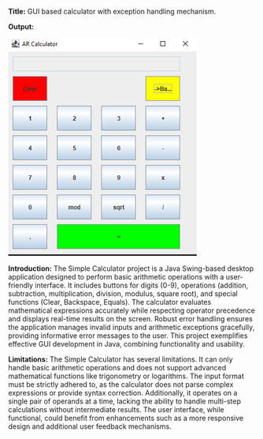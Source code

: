 **Title:** GUI based calculator with exception handling mechanism.

**Output:**

![alt text](image.png)

**Introduction:**
The Simple Calculator project is a Java Swing-based desktop application designed to perform 
basic arithmetic operations with a user-friendly interface. It includes buttons for digits (0-9), 
operations (addition, subtraction, multiplication, division, modulus, square root), and special 
functions (Clear, Backspace, Equals). The calculator evaluates mathematical expressions 
accurately while respecting operator precedence and displays real-time results on the screen. 
Robust error handling ensures the application manages invalid inputs and arithmetic 
exceptions gracefully, providing informative error messages to the user. This project 
exemplifies effective GUI development in Java, combining functionality and usability.

**Limitations:**
The Simple Calculator has several limitations. It can only handle basic arithmetic operations 
and does not support advanced mathematical functions like trigonometry or logarithms. The 
input format must be strictly adhered to, as the calculator does not parse complex expressions 
or provide syntax correction. Additionally, it operates on a single pair of operands at a time, 
lacking the ability to handle multi-step calculations without intermediate results. The user 
interface, while functional, could benefit from enhancements such as a more responsive 
design and additional user feedback mechanisms.